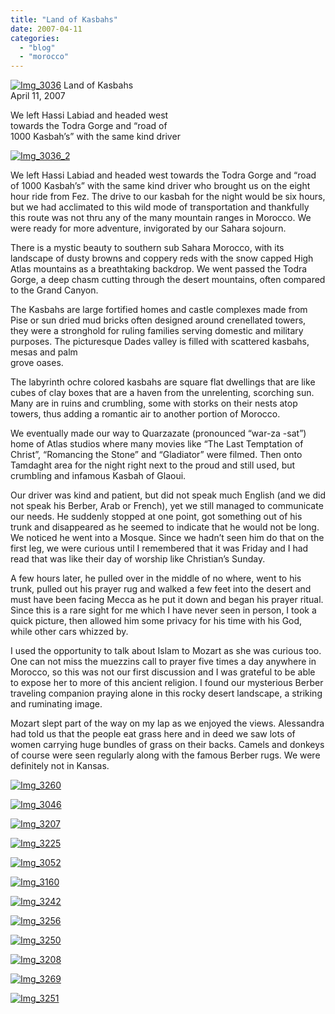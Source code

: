```yaml
---
title: "Land of Kasbahs"
date: 2007-04-11
categories: 
  - "blog"
  - "morocco"
---
```


 [![Img_3036](https://pub-ac94b3f306b24c0dba4238943c97f2e1.r2.dev/soultravelers3/images/2008/03/26/img_3036.png "Img_3036")](https://pub-ac94b3f306b24c0dba4238943c97f2e1.r2.dev/photos/uncategorized/2008/03/26/img_3036.png) Land of Kasbahs  
April 11, 2007

We left Hassi Labiad and headed west  
towards the Todra Gorge and “road of  
1000 Kasbah’s” with the same kind driver

<!--more-->

[![Img_3036_2](https://pub-ac94b3f306b24c0dba4238943c97f2e1.r2.dev/soultravelers3/images/2008/03/26/img_3036_2.png "Img_3036_2")](https://pub-ac94b3f306b24c0dba4238943c97f2e1.r2.dev/photos/uncategorized/2008/03/26/img_3036_2.png)

  
We left Hassi Labiad and headed west towards the Todra Gorge and “road of 1000 Kasbah’s” with the same kind driver who brought us on the eight hour ride from Fez. The drive to our kasbah for the night would be six hours, but we had acclimated to this wild mode of transportation and thankfully this route was not thru any of the many mountain ranges in Morocco. We were ready for more adventure, invigorated by our Sahara sojourn.

There is a mystic beauty to southern sub Sahara Morocco, with its landscape of dusty browns and coppery reds with the snow capped High Atlas mountains as a breathtaking backdrop. We went passed the Todra Gorge, a deep chasm cutting through the desert mountains, often compared to the Grand Canyon.

The Kasbahs are large fortified homes and castle complexes made from Pise or sun dried mud bricks often designed around crenellated towers, they were a stronghold for ruling families serving domestic and military purposes. The picturesque Dades valley is filled with scattered kasbahs, mesas and palm  
grove oases.

The labyrinth ochre colored kasbahs are square flat dwellings that are like cubes of clay boxes that are a haven from the unrelenting, scorching sun. Many are in ruins and crumbling, some with storks on their nests atop towers, thus adding a romantic air to another portion of Morocco.

We eventually made our way to Quarzazate (pronounced “war-za -sat”) home of Atlas studios where many movies like “The Last Temptation of Christ”, “Romancing the Stone” and “Gladiator” were filmed. Then onto Tamdaght area for the night right next to the proud and still used, but crumbling and infamous Kasbah of Glaoui.

Our driver was kind and patient, but did not speak much English (and we did not speak his Berber, Arab or French), yet we still managed to communicate our needs. He suddenly stopped at one point, got something out of his trunk and disappeared as he seemed to indicate that he would not be long. We noticed he went into a Mosque. Since we hadn’t seen him do that on the first leg, we were curious until I remembered that it was Friday and I had read that was like their day of worship like Christian’s Sunday.

A few hours later, he pulled over in the middle of no where, went to his trunk, pulled out his prayer rug and walked a few feet into the desert and must have been facing Mecca as he put it down and began his prayer ritual. Since this is a rare sight for me which I have never seen in person, I took a quick picture, then allowed him some privacy for his time with his God, while other cars whizzed by. 

I used the opportunity to talk about Islam to Mozart as she was curious too. One can not miss the muezzins call to prayer five times a day anywhere in Morocco, so this was not our first discussion and I was grateful to be able to expose her to more of this ancient religion. I found our mysterious Berber traveling companion praying alone in this rocky desert landscape, a striking and ruminating image.

Mozart slept part of the way on my lap as we enjoyed the views. Alessandra had told us that the people eat grass here and in deed we saw lots of women carrying huge bundles of grass on their backs. Camels and donkeys of course were seen regularly along with the famous Berber rugs. We were definitely not in Kansas.

[![Img_3260](https://pub-ac94b3f306b24c0dba4238943c97f2e1.r2.dev/soultravelers3/images/2008/03/26/img_3260.png "Img_3260")](https://pub-ac94b3f306b24c0dba4238943c97f2e1.r2.dev/photos/uncategorized/2008/03/26/img_3260.png)

[![Img_3046](https://pub-ac94b3f306b24c0dba4238943c97f2e1.r2.dev/soultravelers3/images/2008/03/26/img_3046.png "Img_3046")](https://pub-ac94b3f306b24c0dba4238943c97f2e1.r2.dev/photos/uncategorized/2008/03/26/img_3046.png)

[![Img_3207](https://pub-ac94b3f306b24c0dba4238943c97f2e1.r2.dev/soultravelers3/images/2008/03/26/img_3207.png "Img_3207")](https://pub-ac94b3f306b24c0dba4238943c97f2e1.r2.dev/photos/uncategorized/2008/03/26/img_3207.png)

[![Img_3225](https://pub-ac94b3f306b24c0dba4238943c97f2e1.r2.dev/soultravelers3/images/2008/03/26/img_3225.png "Img_3225")](https://pub-ac94b3f306b24c0dba4238943c97f2e1.r2.dev/photos/uncategorized/2008/03/26/img_3225.png)

[![Img_3052](https://pub-ac94b3f306b24c0dba4238943c97f2e1.r2.dev/soultravelers3/images/2008/03/26/img_3052.png "Img_3052")](https://pub-ac94b3f306b24c0dba4238943c97f2e1.r2.dev/photos/uncategorized/2008/03/26/img_3052.png)

[![Img_3160](https://pub-ac94b3f306b24c0dba4238943c97f2e1.r2.dev/soultravelers3/images/2008/03/26/img_3160.png "Img_3160")](https://pub-ac94b3f306b24c0dba4238943c97f2e1.r2.dev/photos/uncategorized/2008/03/26/img_3160.png)

[![Img_3242](https://pub-ac94b3f306b24c0dba4238943c97f2e1.r2.dev/soultravelers3/images/2008/03/26/img_3242.png "Img_3242")](https://pub-ac94b3f306b24c0dba4238943c97f2e1.r2.dev/photos/uncategorized/2008/03/26/img_3242.png)

[![Img_3256](https://pub-ac94b3f306b24c0dba4238943c97f2e1.r2.dev/soultravelers3/images/2008/03/26/img_3256.png "Img_3256")](https://pub-ac94b3f306b24c0dba4238943c97f2e1.r2.dev/photos/uncategorized/2008/03/26/img_3256.png)

[![Img_3250](https://pub-ac94b3f306b24c0dba4238943c97f2e1.r2.dev/soultravelers3/images/2008/03/26/img_3250.png "Img_3250")](https://pub-ac94b3f306b24c0dba4238943c97f2e1.r2.dev/photos/uncategorized/2008/03/26/img_3250.png)

[![Img_3208](https://pub-ac94b3f306b24c0dba4238943c97f2e1.r2.dev/soultravelers3/images/2008/03/26/img_3208.png "Img_3208")](https://pub-ac94b3f306b24c0dba4238943c97f2e1.r2.dev/photos/uncategorized/2008/03/26/img_3208.png)

[![Img_3269](https://pub-ac94b3f306b24c0dba4238943c97f2e1.r2.dev/soultravelers3/images/2008/03/26/img_3269.png "Img_3269")](https://pub-ac94b3f306b24c0dba4238943c97f2e1.r2.dev/photos/uncategorized/2008/03/26/img_3269.png)

[![Img_3251](https://pub-ac94b3f306b24c0dba4238943c97f2e1.r2.dev/soultravelers3/images/2008/03/26/img_3251.png "Img_3251")](https://pub-ac94b3f306b24c0dba4238943c97f2e1.r2.dev/photos/uncategorized/2008/03/26/img_3251.png)
